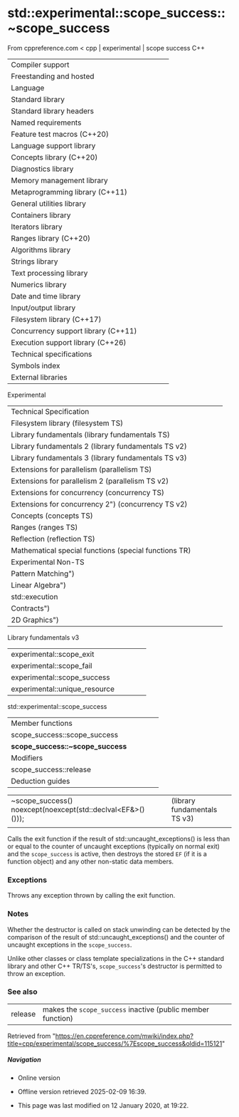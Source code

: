 # std::experimental::scope_success<EF>::~scope_success

From cppreference.com
< cpp‎ | experimental‎ | scope success
C++

|  |  |  |  |  |
| --- | --- | --- | --- | --- |
| Compiler support | | | | |
| Freestanding and hosted | | | | |
| Language | | | | |
| Standard library | | | | |
| Standard library headers | | | | |
| Named requirements | | | | |
| Feature test macros (C++20) | | | | |
| Language support library | | | | |
| Concepts library (C++20) | | | | |
| Diagnostics library | | | | |
| Memory management library | | | | |
| Metaprogramming library (C++11) | | | | |
| General utilities library | | | | |
| Containers library | | | | |
| Iterators library | | | | |
| Ranges library (C++20) | | | | |
| Algorithms library | | | | |
| Strings library | | | | |
| Text processing library | | | | |
| Numerics library | | | | |
| Date and time library | | | | |
| Input/output library | | | | |
| Filesystem library (C++17) | | | | |
| Concurrency support library (C++11) | | | | |
| Execution support library (C++26) | | | | |
| Technical specifications | | | | |
| Symbols index | | | | |
| External libraries | | | | |

Experimental

|  |  |  |  |  |
| --- | --- | --- | --- | --- |
| Technical Specification | | | | |
| Filesystem library (filesystem TS) | | | | |
| Library fundamentals (library fundamentals TS) | | | | |
| Library fundamentals 2 (library fundamentals TS v2) | | | | |
| Library fundamentals 3 (library fundamentals TS v3) | | | | |
| Extensions for parallelism (parallelism TS) | | | | |
| Extensions for parallelism 2 (parallelism TS v2) | | | | |
| Extensions for concurrency (concurrency TS) | | | | |
| Extensions for concurrency 2") (concurrency TS v2) | | | | |
| Concepts (concepts TS) | | | | |
| Ranges (ranges TS) | | | | |
| Reflection (reflection TS) | | | | |
| Mathematical special functions (special functions TR) | | | | |
| Experimental Non-TS | | | | |
| Pattern Matching") | | | | |
| Linear Algebra") | | | | |
| std::execution | | | | |
| Contracts") | | | | |
| 2D Graphics") | | | | |

Library fundamentals v3

|  |  |  |  |  |
| --- | --- | --- | --- | --- |
| experimental::scope_exit | | | | |
| experimental::scope_fail | | | | |
| experimental::scope_success | | | | |
| experimental::unique_resource | | | | |

std::experimental::scope_success

|  |  |  |  |  |
| --- | --- | --- | --- | --- |
| Member functions | | | | |
| scope_success::scope_success | | | | |
| ****scope_success::~scope_success**** | | | | |
| Modifiers | | | | |
| scope_success::release | | | | |
| Deduction guides | | | | |

|  |  |  |
| --- | --- | --- |
| ~scope_success() noexcept(noexcept(std::declval<EF&>()())); |  | (library fundamentals TS v3) |
|  |  |  |

Calls the exit function if the result of std::uncaught_exceptions() is less than or equal to the counter of uncaught exceptions (typically on normal exit) and the `scope_success` is active, then destroys the stored `EF` (if it is a function object) and any other non-static data members.

### Exceptions

Throws any exception thrown by calling the exit function.

### Notes

Whether the destructor is called on stack unwinding can be detected by the comparison of the result of std::uncaught_exceptions() and the counter of uncaught exceptions in the `scope_success`.

Unlike other classes or class template specializations in the C++ standard library and other C++ TR/TS's, `scope_success`'s destructor is permitted to throw an exception.

### See also

|  |  |
| --- | --- |
| release | makes the `scope_success` inactive   (public member function) |

Retrieved from "<https://en.cppreference.com/mwiki/index.php?title=cpp/experimental/scope_success/%7Escope_success&oldid=115121>"

##### Navigation

- Online version
- Offline version retrieved 2025-02-09 16:39.

- This page was last modified on 12 January 2020, at 19:22.